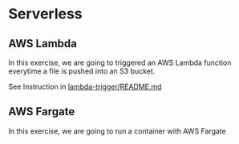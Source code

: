 # Serverless

## AWS Lambda

In this exercise, we are going to triggered an AWS Lambda function everytime a file is pushed into an S3 bucket.

See Instruction in [lambda-trigger/README.md](lambda-trigger/README.md)

## AWS Fargate

In this exercise, we are going to run a container with AWS Fargate
